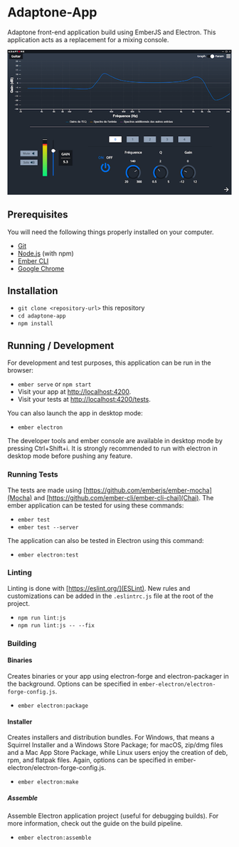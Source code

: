 # Adaptone-App
Adaptone front-end application build using EmberJS and Electron. This application acts as a replacement for a mixing console. 

![Adaptone App](images/console.png)

## Prerequisites
You will need the following things properly installed on your computer.

* [Git](https://git-scm.com/)
* [Node.js](https://nodejs.org/) (with npm)
* [Ember CLI](https://ember-cli.com/)
* [Google Chrome](https://google.com/chrome/)

## Installation

* `git clone <repository-url>` this repository
* `cd adaptone-app`
* `npm install`

## Running / Development
For development and test purposes, this application can be run in the browser:

* `ember serve` or `npm start` 
* Visit your app at [http://localhost:4200](http://localhost:4200).
* Visit your tests at [http://localhost:4200/tests](http://localhost:4200/tests).

You can also launch the app in desktop mode:

* `ember electron`

The developer tools and ember console are available in desktop mode by pressing Ctrl+Shift+i. It is strongly recommended to run with electron in desktop mode before pushing any feature. 

### Running Tests
The tests are made using [https://github.com/emberjs/ember-mocha](Mocha) and [https://github.com/ember-cli/ember-cli-chai](Chai). The ember application can be tested for using these commands:

* `ember test`
* `ember test --server`

The application can also be tested in Electron using this command:

* `ember electron:test`

### Linting
Linting is done with [https://eslint.org/](ESLint). New rules and customizations can be added in the `.eslintrc.js` file at the root of the project.

* `npm run lint:js`
* `npm run lint:js -- --fix`

### Building
#### Binaries
Creates binaries or your app using electron-forge and electron-packager in the background. Options can be specified in `ember-electron/electron-forge-config.js`.

* `ember electron:package`

#### Installer
Creates installers and distribution bundles. For Windows, that means a Squirrel Installer and a Windows Store Package; for macOS, zip/dmg files and a Mac App Store Package, while Linux users enjoy the creation of deb, rpm, and flatpak files. Again, options can be specified in ember-electron/electron-forge-config.js.

* `ember electron:make`

##### Assemble
Assemble Electron application project (useful for debugging builds). For more information, check out the guide on the build pipeline.

* `ember electron:assemble`
